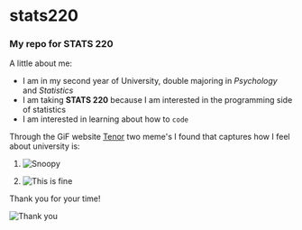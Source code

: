 # stats220
### My repo for STATS 220  
A little about me: 

* I am in my second year of University, double majoring in *Psychology* and *Statistics*  
* I am taking **STATS 220** because I am interested in the programming side of statistics  
* I am interested in learning about how to `code`

Through the GiF website [Tenor](https://tenor.com) two meme's I found that captures how I feel about university is:

1. ![Snoopy](https://media1.tenor.com/m/sDTq8crIxJcAAAAC/snoopy-joe-cool.gif)

1. ![This is fine](https://media1.tenor.com/m/MYZgsN2TDJAAAAAC/this-is.gif)

Thank you for your time!

![Thank you](https://media.tenor.com/YnwqgR1lBGYAAAAi/good.gif)
